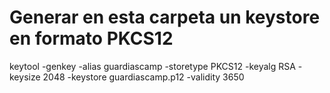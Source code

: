 # Generar en esta carpeta un keystore en formato PKCS12

keytool -genkey -alias guardiascamp -storetype PKCS12 -keyalg RSA -keysize 2048 -keystore guardiascamp.p12 -validity 3650
